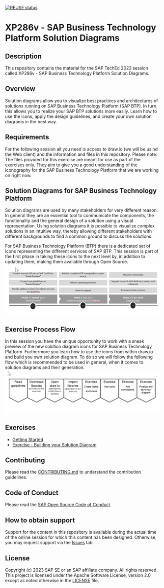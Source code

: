 [![REUSE status](https://api.reuse.software/badge/github.com/SAP-samples/teched2023-XP286v)](https://api.reuse.software/info/github.com/SAP-samples/teched2023-XP286v)

# XP286v - SAP Business Technology Platform Solution Diagrams

## Description

This repository contains the material for the SAP TechEd 2023 session called XP286v - SAP Business Technology Platform Solution Diagrams.  

## Overview

Solution diagrams allow you to visualize best practices and architectures of solutions running on SAP Business Technology Platform (SAP BTP). In turn, this allows you to realize your SAP BTP solutions more easily. Learn how to use the icons, apply the design guidelines, and create your own solution diagrams in the best way.

## Requirements

For the following session all you need is access to draw.io (we will be usind the Web client) and the information and files in this repository. Please note: The files provided for this exercise are meant for use as part of the exercises only. They aim to give you a good understanding of the iconography for the SAP Business Technology Platform that we are working on right now.

## Solution Diagrams for SAP Business Technology Platform

Solution diagrams are used by many stakeholders for very different reason. In general they are an essential tool to communicate the components, the functionality and the general design of a solution using a visual representation. Using solution diagrams it is possible to visualize complex solutions in an intuitive way, thereby allowing different stakeholders with different backgrounds to find a common ground to discuss the solutions.

For SAP Business Technology Platform (BTP) there is a dedicated set of icons representing the different services of SAP BTP. This session is part of the first phase in taking these icons to the next level by, in addition to updating them, making them available through Open Source.
<br>![](/images/Main_01.png)

## Exercise Process Flow

In this session you have the unique opportunity to work with a sneak preview of the new solution diagram icons for SAP Business Technology Platform. Furthermore you learn how to use the icons from within draw.io and build you own solution diagram.
To do so we will follow the following flow which is recommended to be used in general, when it comes to solution diagrams and their generation.
<br>![](/images/Main_02.png)

## Exercises

- [Getting Started](exercises/ex0/)
- [Exercise - Building your Solution Diagram](exercises/ex1/)

## Contributing
Please read the [CONTRIBUTING.md](./CONTRIBUTING.md) to understand the contribution guidelines.

## Code of Conduct
Please read the [SAP Open Source Code of Conduct](https://github.com/SAP-samples/.github/blob/main/CODE_OF_CONDUCT.md).

## How to obtain support

Support for the content in this repository is available during the actual time of the online session for which this content has been designed. Otherwise, you may request support via the [Issues](../../issues) tab.

## License
Copyright (c) 2023 SAP SE or an SAP affiliate company. All rights reserved. This project is licensed under the Apache Software License, version 2.0 except as noted otherwise in the [LICENSE](LICENSES/Apache-2.0.txt) file.

